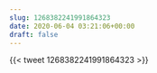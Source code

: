 ```yaml
---
slug: 1268382241991864323
date: 2020-06-04 03:21:06+00:00
draft: false
---
```


{{< tweet 1268382241991864323 >}}
